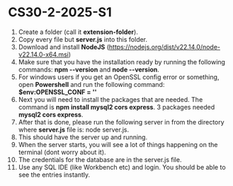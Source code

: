 # CS30-2-2025-S1

1. Create a folder (call it **extension-folder**). 
2. Copy every file but **server.js** into this folder. 
3. Download and install **NodeJS** (https://nodejs.org/dist/v22.14.0/node-v22.14.0-x64.msi)
4. Make sure that you have the installation ready by running the following commands: **npm --version** and **node --version**.
5. For windows users if you get an OpenSSL config error or something, open **Powershell** and run the following command: **$env:OPENSSL_CONF = ''**
6. Next you will need to install the packages that are needed. The command is **npm install mysql2 cors express**. 3 packages needed **mysql2 cors express**. 
7. After that is done, please run the following server in from the directory where **server.js** file is: node server.js.
8. This should have the server up and running. 
9. When the server starts, you will see a lot of things happening on the terminal (dont worry about it). 
10. The credentials for the database are in the server.js file. 
11. Use any SQL IDE (like Workbench etc) and login. You should be able to see the entries instantly. 
